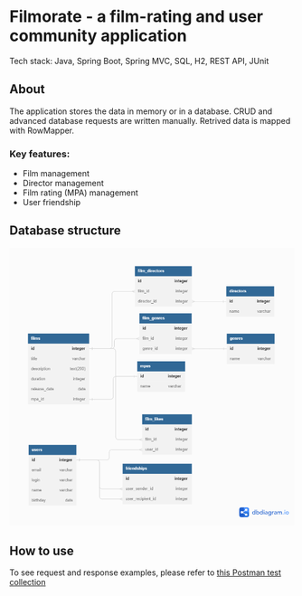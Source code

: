 # Filmorate - a film-rating and user community application
Tech stack: Java, Spring Boot, Spring MVC, SQL, H2, REST API, JUnit

## About

The application stores the data in memory or in a database. CRUD and advanced database requests are written manually. Retrived data is mapped with RowMapper.

### Key features: 
- Film management
- Director management
- Film rating (MPA) management
- User friendship 

## Database structure
![ER-диаграмма Filmorate](https://github.com/cptntotoro/java-filmorate/blob/main/ERdiagram.png?raw=true)

## How to use

To see request and response examples, please refer to [this Postman test collection](https://github.com/yandex-praktikum/java-filmorate/blob/add-database/postman/sprint.json)
